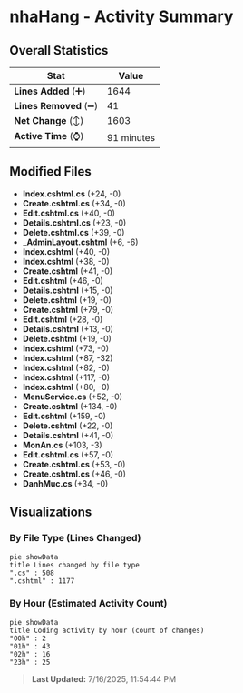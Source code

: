 # nhaHang - Activity Summary 

## Overall Statistics

| Stat                   | Value                                                             |
| ---------------------- | ----------------------------------------------------------------- |
| **Lines Added** (➕)   | 1644                                          |
| **Lines Removed** (➖) | 41                                        |
| **Net Change** (↕)    | 1603                |
| **Active Time** (⌚)   | 91 minutes |


## Modified Files
- **Index.cshtml.cs** (+24, -0)
- **Create.cshtml.cs** (+34, -0)
- **Edit.cshtml.cs** (+40, -0)
- **Details.cshtml.cs** (+23, -0)
- **Delete.cshtml.cs** (+39, -0)
- **_AdminLayout.cshtml** (+6, -6)
- **Index.cshtml** (+40, -0)
- **Index.cshtml** (+38, -0)
- **Create.cshtml** (+41, -0)
- **Edit.cshtml** (+46, -0)
- **Details.cshtml** (+15, -0)
- **Delete.cshtml** (+19, -0)
- **Create.cshtml** (+79, -0)
- **Edit.cshtml** (+28, -0)
- **Details.cshtml** (+13, -0)
- **Delete.cshtml** (+19, -0)
- **Index.cshtml** (+73, -0)
- **Index.cshtml** (+87, -32)
- **Index.cshtml** (+82, -0)
- **Index.cshtml** (+117, -0)
- **Index.cshtml** (+80, -0)
- **MenuService.cs** (+52, -0)
- **Create.cshtml** (+134, -0)
- **Edit.cshtml** (+159, -0)
- **Delete.cshtml** (+22, -0)
- **Details.cshtml** (+41, -0)
- **MonAn.cs** (+103, -3)
- **Edit.cshtml.cs** (+57, -0)
- **Create.cshtml.cs** (+53, -0)
- **Create.cshtml.cs** (+46, -0)
- **DanhMuc.cs** (+34, -0)

## Visualizations

### By File Type (Lines Changed)

```mermaid
pie showData
title Lines changed by file type
".cs" : 508
".cshtml" : 1177
```

### By Hour (Estimated Activity Count)

```mermaid
pie showData
title Coding activity by hour (count of changes)
"00h" : 2
"01h" : 43
"02h" : 16
"23h" : 25
```


> **Last Updated:** 7/16/2025, 11:54:44 PM